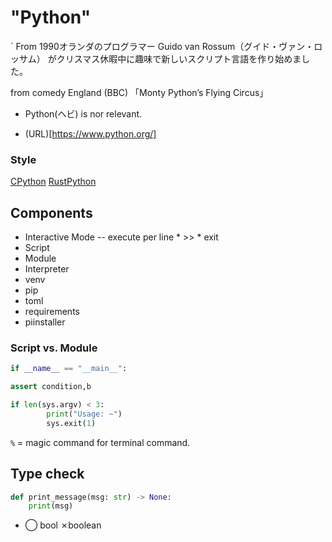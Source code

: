 # "Python"
`
From 1990オランダのプログラマー Guido van Rossum（グイド・ヴァン・ロッサム） がクリスマス休暇中に趣味で新しいスクリプト言語を作り始めました。

from comedy England (BBC) 「Monty Python’s Flying Circus」 

* Python(ヘビ) is nor relevant.

* (URL)[https://www.python.org/]

### Style
[CPython](https://github.com/python/cpython)
[RustPython](https://github.com/RustPython/RustPython.git)

## Components
* Interactive Mode -- execute per line
        * >>
        * exit
* Script
* Module
* Interpreter
* venv
* pip
* toml
* requirements
* piinstaller 


### Script vs. Module

```python
if __name__ == "__main__":
```


```python
assert condition,b
```

```python
if len(sys.argv) < 3:
        print("Usage: ~")
        sys.exit(1)
```




`%` = magic command for terminal command.

## Type check

```python
def print_message(msg: str) -> None:
    print(msg)
```

* ◯ bool ✗boolean
